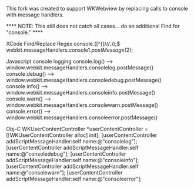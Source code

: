 This fork was created to support WKWebview by replacing calls to console with message handlers.

**** NOTE: This still does not catch all cases... do an additional Find for "console." ****

XCode Find/Replace Regex
	console.([^(]*)\((.*)\);$
	webkit.messageHandlers.console$1.postMessage($2);

Javascript console logging
  console.log()   --> window.webkit.messageHandlers.consolelog.postMessage()
  console.debug() --> window.webkit.messageHandlers.consoledebug.postMessage()
  console.info()  --> window.webkit.messageHandlers.consoleinfo.postMessage()
  console.warn()  --> window.webkit.messageHandlers.consolewarn.postMessage()
  console.error() --> window.webkit.messageHandlers.consoleerror.postMessage()

Obj-C
  WKUserContentController *userContentController = [[WKUserContentController alloc] init];
  [userContentController addScriptMessageHandler:self name:@"consolelog"];
  [userContentController addScriptMessageHandler:self name:@"consoledebug"];
  [userContentController addScriptMessageHandler:self name:@"consoleinfo"];
  [userContentController addScriptMessageHandler:self name:@"consolewarn"];
  [userContentController addScriptMessageHandler:self name:@"consoleerror"];
